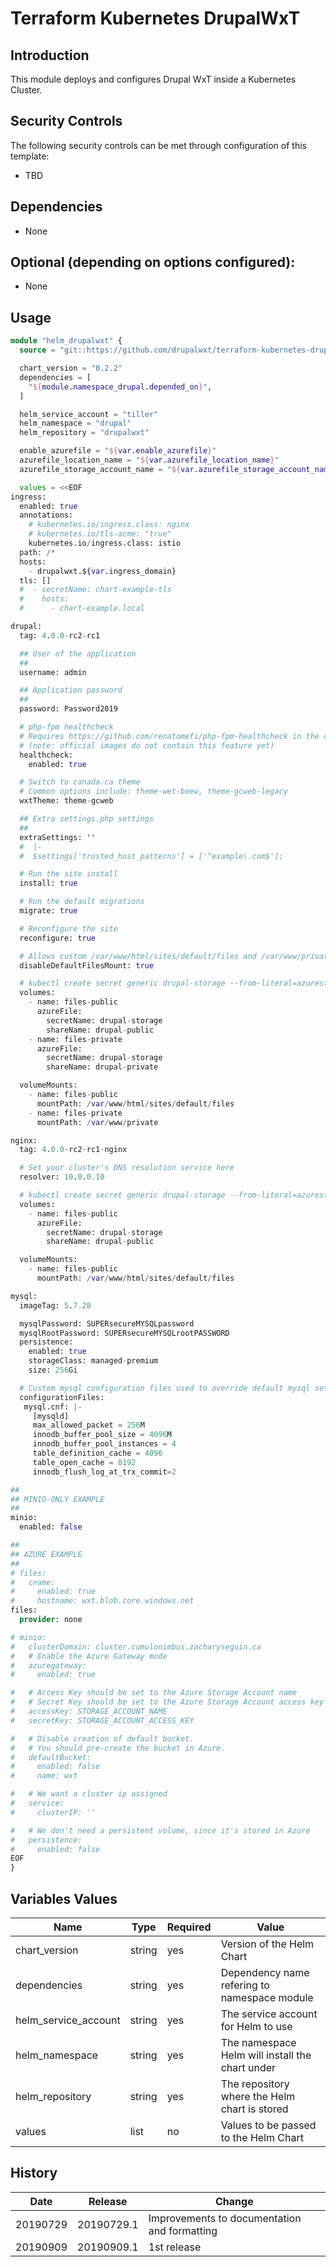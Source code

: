 # Terraform Kubernetes DrupalWxT

## Introduction

This module deploys and configures Drupal WxT inside a Kubernetes Cluster.

## Security Controls

The following security controls can be met through configuration of this template:

* TBD

## Dependencies

* None

## Optional (depending on options configured):

* None

## Usage

```terraform
module "helm_drupalwxt" {
  source = "git::https://github.com/drupalwxt/terraform-kubernetes-drupalwxt.git"

  chart_version = "0.2.2"
  dependencies = [
    "${module.namespace_drupal.depended_on}",
  ]

  helm_service_account = "tiller"
  helm_namespace = "drupal"
  helm_repository = "drupalwxt"

  enable_azurefile = "${var.enable_azurefile}"
  azurefile_location_name = "${var.azurefile_location_name}"
  azurefile_storage_account_name = "${var.azurefile_storage_account_name}"

  values = <<EOF
ingress:
  enabled: true
  annotations:
    # kubernetes.io/ingress.class: nginx
    # kubernetes.io/tls-acme: "true"
    kubernetes.io/ingress.class: istio
  path: /*
  hosts:
    - drupalwxt.${var.ingress_domain}
  tls: []
  #  - secretName: chart-example-tls
  #    hosts:
  #      - chart-example.local

drupal:
  tag: 4.0.0-rc2-rc1

  ## User of the application
  ##
  username: admin

  ## Application password
  ##
  password: Password2019

  # php-fpm healthcheck
  # Requires https://github.com/renatomefi/php-fpm-healthcheck in the container.
  # (note: official images do not contain this feature yet)
  healthcheck:
    enabled: true

  # Switch to canada.ca theme
  # Common options include: theme-wet-boew, theme-gcweb-legacy
  wxtTheme: theme-gcweb

  ## Extra settings.php settings
  ##
  extraSettings: ''
  #  |-
  #  $settings['trusted_host_patterns'] = ['^example\.com$'];

  # Run the site install
  install: true

  # Run the default migrations
  migrate: true

  # Reconfigure the site
  reconfigure: true

  # Allows custom /var/www/html/sites/default/files and /var/www/private mounts
  disableDefaultFilesMount: true

  # kubectl create secret generic drupal-storage --from-literal=azurestorageaccountname=$STORAGE_ACCOUNT_NAME --from-literal=azurestorageaccountkey=$STORAGE_KEY -n drupal
  volumes:
    - name: files-public
      azureFile:
        secretName: drupal-storage
        shareName: drupal-public
    - name: files-private
      azureFile:
        secretName: drupal-storage
        shareName: drupal-private

  volumeMounts:
    - name: files-public
      mountPath: /var/www/html/sites/default/files
    - name: files-private
      mountPath: /var/www/private

nginx:
  tag: 4.0.0-rc2-rc1-nginx

  # Set your cluster's DNS resolution service here
  resolver: 10.0.0.10

  # kubectl create secret generic drupal-storage --from-literal=azurestorageaccountname=$STORAGE_ACCOUNT_NAME --from-literal=azurestorageaccountkey=$STORAGE_KEY -n drupal
  volumes:
    - name: files-public
      azureFile:
        secretName: drupal-storage
        shareName: drupal-public

  volumeMounts:
    - name: files-public
      mountPath: /var/www/html/sites/default/files

mysql:
  imageTag: 5.7.28

  mysqlPassword: SUPERsecureMYSQLpassword
  mysqlRootPassword: SUPERsecureMYSQLrootPASSWORD
  persistence:
    enabled: true
    storageClass: managed-premium
    size: 256Gi

  # Custom mysql configuration files used to override default mysql settings
  configurationFiles:
   mysql.cnf: |-
     [mysqld]
     max_allowed_packet = 256M
     innodb_buffer_pool_size = 4096M
     innodb_buffer_pool_instances = 4
     table_definition_cache = 4096
     table_open_cache = 8192
     innodb_flush_log_at_trx_commit=2

##
## MINIO-ONLY EXAMPLE
##
minio:
  enabled: false

##
## AZURE EXAMPLE
##
# files:
#   cname:
#     enabled: true
#     hostname: wxt.blob.core.windows.net
files:
  provider: none

# minio:
#   clusterDomain: cluster.cumulonimbus.zacharyseguin.ca
#   # Enable the Azure Gateway mode
#   azuregateway:
#     enabled: true

#   # Access Key should be set to the Azure Storage Account name
#   # Secret Key should be set to the Azure Storage Account access key
#   accessKey: STORAGE_ACCOUNT_NAME
#   secretKey: STORAGE_ACCOUNT_ACCESS_KEY

#   # Disable creation of default bucket.
#   # You should pre-create the bucket in Azure.
#   defaultBucket:
#     enabled: false
#     name: wxt

#   # We want a cluster ip assigned
#   service:
#     clusterIP: ''

#   # We don't need a persistent volume, since it's stored in Azure
#   persistence:
#     enabled: false
EOF
}
```

## Variables Values

| Name                 | Type   | Required | Value                                               |
| -------------------- | ------ | -------- | --------------------------------------------------- |
| chart_version        | string | yes      | Version of the Helm Chart                           |
| dependencies         | string | yes      | Dependency name refering to namespace module        |
| helm_service_account | string | yes      | The service account for Helm to use                 |
| helm_namespace       | string | yes      | The namespace Helm will install the chart under     |
| helm_repository      | string | yes      | The repository where the Helm chart is stored       |
| values               | list   | no       | Values to be passed to the Helm Chart               |

## History

| Date     | Release    | Change                                                     |
| -------- | ---------- | ---------------------------------------------------------- |
| 20190729 | 20190729.1 | Improvements to documentation and formatting               |
| 20190909 | 20190909.1 | 1st release                                                |
